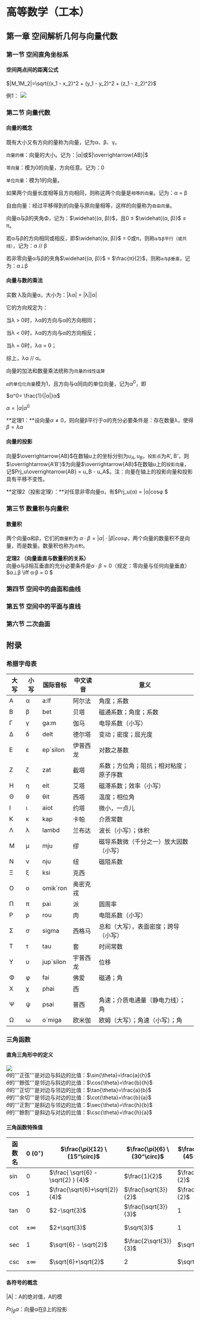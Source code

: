 # 高等数学（工本）

## 第一章 空间解析几何与向量代数

### 第一节 空间直角坐标系
#### 空间两点间的距离公式

$|M_1M_2|=\sqrt{(x_1 - x_2)^2 + (y_1 - y_2)^2 + (z_1 - z_2)^2}$

例1：
![](http://ww3.sinaimg.cn/large/006tNc79gy1g5hr9p3s65j30gb0bxn4n.jpg)

### 第二节 向量代数
#### 向量的概念
既有大小又有方向的量称为向量，记为α、β、γ。

`向量的模`：向量的大小。记为：$|α|$或$|\overrightarrow{AB}|$

`零向量`：模为0的向量，方向任意。记为：0

`单位向量`：模为1的向量。



如果两个向量长度相等且方向相同，则称这两个向量是`相等的向量`。记为：α = β

自由向量：经过平移得到的向量与原向量相等，这样的向量称为`自由向量`。



向量α与β的夹角Φ，记为：$\widehat{(α, β)}$，且0 ≤ $\widehat{(α, β)}$ ≤ π。

若α与β的方向相同或相反，即$\widehat{(α, β)}$  = 0或π，则称`α与β平行（或共线）`，记为：α // β

若非零向量α与β的夹角$\widehat{(α, β)}$ = $\frac{π}{2}$，则称`α与β垂直`，记为：α⊥β

#### 向量与数的乘法
实数 λ及向量α，大小为：|λα| = |λ||α|

它的方向规定为：

当λ > 0时，λα的方向与α的方向相同；

当λ < 0时，λα的方向与α的方向相反；

当λ = 0时，λα = 0；

综上，λα // α。

向量的加法和数量乘法统称为`向量的线性运算`



`α的单位化向量`模为1，且方向与α同向的单位向量，记为$α^0$，即

$α^0= \frac{1}{|α|}α$

$α = |α|α^0$

**定理1：**设向量$\alpha \neq 0$，则向量β平行于α的充分必要条件是：存在数量λ，使得 $\beta = \lambda\alpha$



#### 向量的投影

向量$\overrightarrow{AB}$在数轴u上的坐标分别为$u_A, u_B$，`投影点`为A', B'，则$\overrightarrow{A'B'}$为向量$\overrightarrow{AB}$在数轴u上的`投影向量`，记$Prj_u\overrightarrow{AB} = u_B - u_A$。注：向量在轴上的投影向量和投影具有平移不变性。



**定理2（投影定理）：**对任意非零向量α，有$Prj_u(α) = |α|cosφ $



### 第三节 数量积与向量积

#### 数量积

两个向量α和β，它们的`数量积`为 $α·β = |α|·|β| cosφ$，两个向量的数量积不是向量，而是数量。数量积也称为`点积`。

**定理2 （向量垂直与数量积的关系）**  
  向量α与β相互垂直的充分必要条件是$α·β = 0$（规定：零向量与任何向量垂直）  
  $α⊥β \iff α·β = 0 $ 



### 第四节 空间中的曲面和曲线

### 第五节 空间中的平面与直线

### 第六节 二次曲面

## 附录
### 希腊字母表
| 大写 | 小写 | 国际音标 | 中文读音 | 意义 |
| ---- | ---- | ---- | ---- | ---- |
| Α | α | a:lf | 阿尔法 | 角度；系数 |
| Β | β | bet | 贝塔 | 磁通系数；角度；系数 |
| Γ | γ | ga:m | 伽马 | 电导系数（小写） |
| Δ | δ | delt | 德尔塔 | 变动；密度；屈光度 |
| Ε | ε | ep`silon | 伊普西龙 | 对数之基数 |
| Ζ | ζ | zat | 截塔 | 系数；方位角；阻抗；相对粘度；原子序数 |
| Η | η | eit | 艾塔 | 磁滞系数；效率（小写）|
| Θ | θ | θit | 西塔 | 温度；相位角 |
| Ι | ι | aiot | 约塔 | 微小，一点儿 |
| Κ | κ | kap | 卡帕 | 介质常数 |
| Λ | λ | lambd | 兰布达 | 波长（小写）；体积 |
| Μ | μ | mju | 缪 | 磁导系数微（千分之一）放大因数（小写） |
| Ν | ν | nju | 纽 | 磁阻系数 |
| Ξ | ξ | ksi | 克西 | |
| Ο | ο | omik`ron | 奥密克戎 | |
| Π | π | pai | 派 | 圆周率 |
| Ρ | ρ | rou | 肉 | 电阻系数（小写） |
| Σ | σ | sigma | 西格马 | 总和（大写），表面密度；跨导（小写） |
| Τ | τ | tau | 套 | 时间常数 |
| Υ | υ | jup`silon | 宇普西龙 | 位移 |
| Φ | φ | fai | 佛爱 | 磁通；角 |
| Χ | χ | phai | 西 | |
| Ψ | ψ | psai | 普西 | 角速；介质电通量（静电力线）；角 |
| Ω | ω | o`miga | 欧米伽 | 欧姆（大写）；角速（小写）；角 |

### 三角函数
#### 直角三角形中的定义
![](https://ws2.sinaimg.cn/large/006tNc79ly1g5ip7ln735j30am0fwt9l.jpg)  
$\theta$的'''正弦'''是对边与斜边的比值：$\sin{\theta}=\frac{a}{h}$  
$\theta$的'''餘弦'''是邻边与斜边的比值：$\cos{\theta}=\frac{b}{h}$  
$\theta$的'''正切'''是对边与邻边的比值：$\tan{\theta}=\frac{a}{b}$  
$\theta$的'''余切'''是邻边与对边的比值：$\cot{\theta}=\frac{b}{a}$  
$\theta$的'''正割'''是斜边与邻边的比值：$\sec{\theta}=\frac{h}{b}$  
$\theta$的'''餘割'''是斜边与对边的比值：$\csc{\theta}=\frac{h}{a}$  

#### 三角函数特殊值

| 函数名 | $0 \ (0^\circ)$ | $\frac{\pi}{12} \ (15^\circ)$ | $\frac{\pi}{6} \ (30^\circ)$ | $\frac{\pi}{4} \ (45^\circ)$ | $\frac{\pi}{3} \ (60^\circ)$ | $\frac{5\pi}{12} \ (75^\circ)$ |$\frac{\pi}{2} \ (90^\circ)$ |
| ---- | ---- | ---- | ---- | ---- | ---- | ---- | ---- |
|$\sin$| $0$ | $\frac{ \sqrt{6} - \sqrt{2} } {4}$ | $\frac{1}{2}$ | $\frac{\sqrt{2}}{2}$ | $\frac{\sqrt{3}}{2}$ | $\frac{ \sqrt{6} + \sqrt{2} } {4}$ | $1$ |
|$\cos$ | $1$ | $\frac{\sqrt{6}+\sqrt{2}}{4}$ | $\frac{\sqrt{3}}{2}$ | $\frac{\sqrt{2}}{2}$ | $\frac{1}{2}$ | $\frac{ \sqrt{6} - \sqrt{2}} {4}$ | $0$ |
|$\tan$ | $0$ | $2-\sqrt{3}$ | $\frac{\sqrt{3}}{3}$ | $1$ | $\sqrt{3}$ | $2+\sqrt{3}$ | $\pm\infty$ |
|$\cot$| $\pm\infty$ | $2+\sqrt{3}$ | $\sqrt{3}$ | $1$ | $\frac{\sqrt{3}}{3}$ | $2-\sqrt{3}$ | $0$ |
|$\sec$ | $1$ | $\sqrt{6} - \sqrt{2}$ | $\frac{2\sqrt{3}}{3}$ | $\sqrt{2}$ | $2$ | $\sqrt{6}+\sqrt{2}$ | $\pm\infty$ |
|$\csc$| $\pm\infty$ | $\sqrt{6}+\sqrt{2}$ | $2$ | $\sqrt{2}$ | $\frac{2 \sqrt{3}}{3}$ | $\sqrt{6} - \sqrt{2}$ | $1$ |

#### 各符号的概念

|A|：A的绝对值，A的模

$Prj_\beta \alpha$：向量α在β上的投影